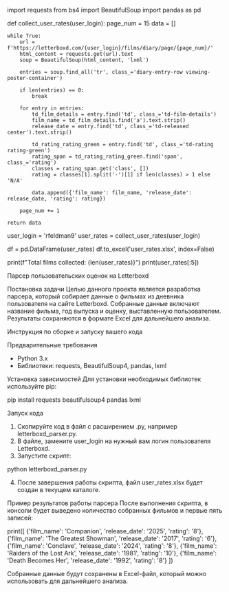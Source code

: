 import requests
from bs4 import BeautifulSoup
import pandas as pd


def collect_user_rates(user_login):
    page_num = 15
    data = []

    while True:
        url = f'https://letterboxd.com/{user_login}/films/diary/page/{page_num}/'
        html_content = requests.get(url).text
        soup = BeautifulSoup(html_content, 'lxml')

        entries = soup.find_all('tr', class_='diary-entry-row viewing-poster-container')

        if len(entries) == 0:
            break

        for entry in entries:
            td_film_details = entry.find('td', class_='td-film-details')
            film_name = td_film_details.find('a').text.strip()
            release_date = entry.find('td', class_='td-released center').text.strip()

            td_rating_rating_green = entry.find('td', class_='td-rating rating-green')
            rating_span = td_rating_rating_green.find('span', class_='rating')
            classes = rating_span.get('class', [])
            rating = classes[1].split('-')[1] if len(classes) > 1 else 'N/A'

            data.append({'film_name': film_name, 'release_date': release_date, 'rating': rating})

        page_num += 1

    return data

user_login = 'rfeldman9'
user_rates = collect_user_rates(user_login)

df = pd.DataFrame(user_rates)
df.to_excel('user_rates.xlsx', index=False)

print(f"Total films collected: {len(user_rates)}")
print(user_rates[:5])

Парсер пользовательских оценок на Letterboxd

Постановка задачи
Целью данного проекта является разработка парсера, который собирает данные о фильмах из дневника пользователя на сайте Letterboxd. Собранные данные включают название фильма, год выпуска и оценку, выставленную пользователем. Результаты сохраняются в формате Excel для дальнейшего анализа.

Инструкция по сборке и запуску вашего кода

Предварительные требования
- Python 3.x
- Библиотеки: requests, BeautifulSoup4, pandas, lxml

Установка зависимостей
Для установки необходимых библиотек используйте pip:

pip install requests beautifulsoup4 pandas lxml

Запуск кода
1. Скопируйте код в файл с расширением .py, например letterboxd_parser.py.
2. В файле, замените user_login на нужный вам логин пользователя Letterboxd.
3. Запустите скрипт:

python letterboxd_parser.py

4. После завершения работы скрипта, файл user_rates.xlsx будет создан в текущем каталоге.

Пример результатов работы парсера
После выполнения скрипта, в консоли будет выведено количество собранных фильмов и первые пять записей:

print([
    {'film_name': 'Companion', 'release_date': '2025', 'rating': '8'},
    {'film_name': 'The Greatest Showman', 'release_date': '2017', 'rating': '6'},
    {'film_name': 'Conclave', 'release_date': '2024', 'rating': '8'},
    {'film_name': 'Raiders of the Lost Ark', 'release_date': '1981', 'rating': '10'},
    {'film_name': 'Death Becomes Her', 'release_date': '1992', 'rating': '8'}
])

Собранные данные будут сохранены в Excel-файл, который можно использовать для дальнейшего анализа.

